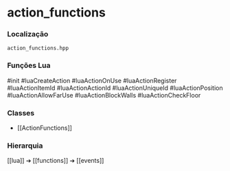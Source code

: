 # action_functions

### Localização
`action_functions.hpp`

### Funções Lua
#init
#luaCreateAction
#luaActionOnUse
#luaActionRegister
#luaActionItemId
#luaActionActionId
#luaActionUniqueId
#luaActionPosition
#luaActionAllowFarUse
#luaActionBlockWalls
#luaActionCheckFloor

### Classes
- [[ActionFunctions]]

### Hierarquia
[[lua]] ➔ [[functions]] ➔ [[events]]
